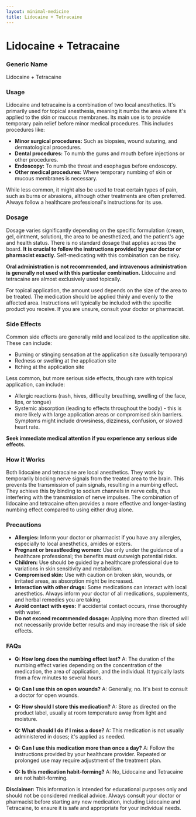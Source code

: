 ```yaml
---
layout: minimal-medicine
title: Lidocaine + Tetracaine
---
```


# Lidocaine + Tetracaine
### Generic Name
Lidocaine + Tetracaine

### Usage

Lidocaine and tetracaine is a combination of two local anesthetics.  It's primarily used for topical anesthesia, meaning it numbs the area where it's applied to the skin or mucous membranes.  Its main use is to provide temporary pain relief before minor medical procedures. This includes procedures like:

* **Minor surgical procedures:**  Such as biopsies, wound suturing, and dermatological procedures.
* **Dental procedures:**  To numb the gums and mouth before injections or other procedures.
* **Endoscopy:**  To numb the throat and esophagus before endoscopy.
* **Other medical procedures:**  Where temporary numbing of skin or mucous membranes is necessary.


While less common, it might also be used to treat certain types of pain, such as burns or abrasions, although other treatments are often preferred.  Always follow a healthcare professional's instructions for its use.


### Dosage

Dosage varies significantly depending on the specific formulation (cream, gel, ointment, solution), the area to be anesthetized, and the patient's age and health status.  There is no standard dosage that applies across the board.  **It is crucial to follow the instructions provided by your doctor or pharmacist exactly.**  Self-medicating with this combination can be risky.

**Oral administration is not recommended, and intravenous administration is generally not used with this particular combination.** Lidocaine and tetracaine are almost exclusively used topically.

For topical application, the amount used depends on the size of the area to be treated.  The medication should be applied thinly and evenly to the affected area.  Instructions will typically be included with the specific product you receive.  If you are unsure, consult your doctor or pharmacist.


### Side Effects

Common side effects are generally mild and localized to the application site. These can include:

* Burning or stinging sensation at the application site (usually temporary)
* Redness or swelling at the application site
* Itching at the application site

Less common, but more serious side effects, though rare with topical application, can include:

* Allergic reactions (rash, hives, difficulty breathing, swelling of the face, lips, or tongue)
* Systemic absorption (leading to effects throughout the body) - this is more likely with large application areas or compromised skin barriers.  Symptoms might include drowsiness, dizziness, confusion, or slowed heart rate.

**Seek immediate medical attention if you experience any serious side effects.**


### How it Works

Both lidocaine and tetracaine are local anesthetics. They work by temporarily blocking nerve signals from the treated area to the brain.  This prevents the transmission of pain signals, resulting in a numbing effect.  They achieve this by binding to sodium channels in nerve cells, thus interfering with the transmission of nerve impulses.  The combination of lidocaine and tetracaine often provides a more effective and longer-lasting numbing effect compared to using either drug alone.


### Precautions

* **Allergies:**  Inform your doctor or pharmacist if you have any allergies, especially to local anesthetics, amides or esters.
* **Pregnant or breastfeeding women:** Use only under the guidance of a healthcare professional; the benefits must outweigh potential risks.
* **Children:**  Use should be guided by a healthcare professional due to variations in skin sensitivity and metabolism.
* **Compromised skin:** Use with caution on broken skin, wounds, or irritated areas, as absorption might be increased.
* **Interaction with other drugs:**  Some medications can interact with local anesthetics.  Always inform your doctor of all medications, supplements, and herbal remedies you are taking.
* **Avoid contact with eyes:**  If accidental contact occurs, rinse thoroughly with water.
* **Do not exceed recommended dosage:** Applying more than directed will not necessarily provide better results and may increase the risk of side effects.


### FAQs

* **Q: How long does the numbing effect last?** A: The duration of the numbing effect varies depending on the concentration of the medication, the area of application, and the individual.  It typically lasts from a few minutes to several hours.

* **Q: Can I use this on open wounds?** A: Generally, no.  It's best to consult a doctor for open wounds.

* **Q: How should I store this medication?** A: Store as directed on the product label, usually at room temperature away from light and moisture.

* **Q: What should I do if I miss a dose?** A: This medication is not usually administered in doses; it's applied as needed.

* **Q: Can I use this medication more than once a day?** A:  Follow the instructions provided by your healthcare provider. Repeated or prolonged use may require adjustment of the treatment plan.

* **Q: Is this medication habit-forming?** A: No, Lidocaine and Tetracaine are not habit-forming.

**Disclaimer:** This information is intended for educational purposes only and should not be considered medical advice.  Always consult your doctor or pharmacist before starting any new medication, including Lidocaine and Tetracaine, to ensure it is safe and appropriate for your individual needs.
